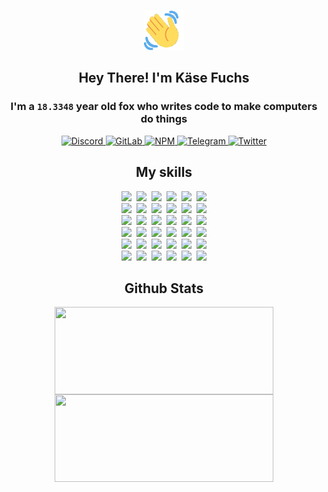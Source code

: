 <div><p align=center><img src=./resources/images/wave.gif width=64px height=64px></p><h2 align=center>Hey There! I'm Käse Fuchs</h2><h3 align=center>I'm a <code>18.3348</code> year old fox who writes code to make computers do things</h3><p align=center><a href=https://discord.com/users/507526681125322772><img alt=Discord src="https://img.shields.io/badge/Discord-5865F2?logo=discord&logoColor=white&style=flat-square#3d622b9622b3d523cb105b0643c8dcf2"> </a><a href=https://gitlab.com/kasefuchs><img alt=GitLab src="https://img.shields.io/badge/GitLab-330F63?logo=gitlab&logoColor=white&style=flat-square#3d622b9622b3d523cb105b0643c8dcf2"> </a><a href=https://npmjs.com/~kasefuchs><img alt=NPM src="https://img.shields.io/badge/NPM-CB3837?logo=npm&logoColor=white&style=flat-square#3d622b9622b3d523cb105b0643c8dcf2"> </a><a href=https://t.me/kasefuchs><img alt=Telegram src="https://img.shields.io/badge/Telegram-2CA5E0?logo=telegram&logoColor=white&style=flat-square#3d622b9622b3d523cb105b0643c8dcf2"> </a><a href=https://twitter.com/kasefuchs><img alt=Twitter src="https://img.shields.io/badge/Twitter-1DA1F2?logo=twitter&logoColor=white&style=flat-square#3d622b9622b3d523cb105b0643c8dcf2"></a></p><h2 align=center>My skills</h2><p align=center><a href=https://aws.amazon.com/ ><picture><source srcset="https://skillicons.dev/icons?i=aws&theme=dark#3d622b9622b3d523cb105b0643c8dcf2" media="(prefers-color-scheme: dark)"><source srcset="https://skillicons.dev/icons?i=aws&theme=light#3d622b9622b3d523cb105b0643c8dcf2" media="(prefers-color-scheme: light), (prefers-color-scheme: no-preference)"><img src="https://skillicons.dev/icons?i=aws&theme=light#3d622b9622b3d523cb105b0643c8dcf2"></picture></a>&nbsp;&nbsp;<a href=https://en.wikipedia.org/wiki/Bash_(Unix_shell)><picture><source srcset="https://skillicons.dev/icons?i=bash&theme=dark#3d622b9622b3d523cb105b0643c8dcf2" media="(prefers-color-scheme: dark)"><source srcset="https://skillicons.dev/icons?i=bash&theme=light#3d622b9622b3d523cb105b0643c8dcf2" media="(prefers-color-scheme: light), (prefers-color-scheme: no-preference)"><img src="https://skillicons.dev/icons?i=bash&theme=light#3d622b9622b3d523cb105b0643c8dcf2"></picture></a>&nbsp;&nbsp;<a href=https://discord.com/developers/docs><picture><source srcset="https://skillicons.dev/icons?i=bots&theme=dark#3d622b9622b3d523cb105b0643c8dcf2" media="(prefers-color-scheme: dark)"><source srcset="https://skillicons.dev/icons?i=bots&theme=light#3d622b9622b3d523cb105b0643c8dcf2" media="(prefers-color-scheme: light), (prefers-color-scheme: no-preference)"><img src="https://skillicons.dev/icons?i=bots&theme=light#3d622b9622b3d523cb105b0643c8dcf2"></picture></a>&nbsp;&nbsp;<a href=https://www.cloudflare.com/ ><picture><source srcset="https://skillicons.dev/icons?i=cloudflare&theme=dark#3d622b9622b3d523cb105b0643c8dcf2" media="(prefers-color-scheme: dark)"><source srcset="https://skillicons.dev/icons?i=cloudflare&theme=light#3d622b9622b3d523cb105b0643c8dcf2" media="(prefers-color-scheme: light), (prefers-color-scheme: no-preference)"><img src="https://skillicons.dev/icons?i=cloudflare&theme=light#3d622b9622b3d523cb105b0643c8dcf2"></picture></a>&nbsp;&nbsp;<a href=https://en.wikipedia.org/wiki/CSS><picture><source srcset="https://skillicons.dev/icons?i=css&theme=dark#3d622b9622b3d523cb105b0643c8dcf2" media="(prefers-color-scheme: dark)"><source srcset="https://skillicons.dev/icons?i=css&theme=light#3d622b9622b3d523cb105b0643c8dcf2" media="(prefers-color-scheme: light), (prefers-color-scheme: no-preference)"><img src="https://skillicons.dev/icons?i=css&theme=light#3d622b9622b3d523cb105b0643c8dcf2"></picture></a>&nbsp;&nbsp;<a href=https://www.docker.com/ ><picture><source srcset="https://skillicons.dev/icons?i=docker&theme=dark#3d622b9622b3d523cb105b0643c8dcf2" media="(prefers-color-scheme: dark)"><source srcset="https://skillicons.dev/icons?i=docker&theme=light#3d622b9622b3d523cb105b0643c8dcf2" media="(prefers-color-scheme: light), (prefers-color-scheme: no-preference)"><img src="https://skillicons.dev/icons?i=docker&theme=light#3d622b9622b3d523cb105b0643c8dcf2"></picture></a><br><a href=https://www.electronjs.org/ ><picture><source srcset="https://skillicons.dev/icons?i=electron&theme=dark#3d622b9622b3d523cb105b0643c8dcf2" media="(prefers-color-scheme: dark)"><source srcset="https://skillicons.dev/icons?i=electron&theme=light#3d622b9622b3d523cb105b0643c8dcf2" media="(prefers-color-scheme: light), (prefers-color-scheme: no-preference)"><img src="https://skillicons.dev/icons?i=electron&theme=light#3d622b9622b3d523cb105b0643c8dcf2"></picture></a>&nbsp;&nbsp;<a href=https://expressjs.com/ ><picture><source srcset="https://skillicons.dev/icons?i=express&theme=dark#3d622b9622b3d523cb105b0643c8dcf2" media="(prefers-color-scheme: dark)"><source srcset="https://skillicons.dev/icons?i=express&theme=light#3d622b9622b3d523cb105b0643c8dcf2" media="(prefers-color-scheme: light), (prefers-color-scheme: no-preference)"><img src="https://skillicons.dev/icons?i=express&theme=light#3d622b9622b3d523cb105b0643c8dcf2"></picture></a>&nbsp;&nbsp;<a href=https://www.figma.com/ ><picture><source srcset="https://skillicons.dev/icons?i=figma&theme=dark#3d622b9622b3d523cb105b0643c8dcf2" media="(prefers-color-scheme: dark)"><source srcset="https://skillicons.dev/icons?i=figma&theme=light#3d622b9622b3d523cb105b0643c8dcf2" media="(prefers-color-scheme: light), (prefers-color-scheme: no-preference)"><img src="https://skillicons.dev/icons?i=figma&theme=light#3d622b9622b3d523cb105b0643c8dcf2"></picture></a>&nbsp;&nbsp;<a href=https://firebase.google.com/ ><picture><source srcset="https://skillicons.dev/icons?i=firebase&theme=dark#3d622b9622b3d523cb105b0643c8dcf2" media="(prefers-color-scheme: dark)"><source srcset="https://skillicons.dev/icons?i=firebase&theme=light#3d622b9622b3d523cb105b0643c8dcf2" media="(prefers-color-scheme: light), (prefers-color-scheme: no-preference)"><img src="https://skillicons.dev/icons?i=firebase&theme=light#3d622b9622b3d523cb105b0643c8dcf2"></picture></a>&nbsp;&nbsp;<a href=https://flask.palletsprojects.com/ ><picture><source srcset="https://skillicons.dev/icons?i=flask&theme=dark#3d622b9622b3d523cb105b0643c8dcf2" media="(prefers-color-scheme: dark)"><source srcset="https://skillicons.dev/icons?i=flask&theme=light#3d622b9622b3d523cb105b0643c8dcf2" media="(prefers-color-scheme: light), (prefers-color-scheme: no-preference)"><img src="https://skillicons.dev/icons?i=flask&theme=light#3d622b9622b3d523cb105b0643c8dcf2"></picture></a>&nbsp;&nbsp;<a href=https://cloud.google.com/ ><picture><source srcset="https://skillicons.dev/icons?i=gcp&theme=dark#3d622b9622b3d523cb105b0643c8dcf2" media="(prefers-color-scheme: dark)"><source srcset="https://skillicons.dev/icons?i=gcp&theme=light#3d622b9622b3d523cb105b0643c8dcf2" media="(prefers-color-scheme: light), (prefers-color-scheme: no-preference)"><img src="https://skillicons.dev/icons?i=gcp&theme=light#3d622b9622b3d523cb105b0643c8dcf2"></picture></a><br><a href=https://git-scm.com/ ><picture><source srcset="https://skillicons.dev/icons?i=git&theme=dark#3d622b9622b3d523cb105b0643c8dcf2" media="(prefers-color-scheme: dark)"><source srcset="https://skillicons.dev/icons?i=git&theme=light#3d622b9622b3d523cb105b0643c8dcf2" media="(prefers-color-scheme: light), (prefers-color-scheme: no-preference)"><img src="https://skillicons.dev/icons?i=git&theme=light#3d622b9622b3d523cb105b0643c8dcf2"></picture></a>&nbsp;&nbsp;<a href=https://github.com/ ><picture><source srcset="https://skillicons.dev/icons?i=github&theme=dark#3d622b9622b3d523cb105b0643c8dcf2" media="(prefers-color-scheme: dark)"><source srcset="https://skillicons.dev/icons?i=github&theme=light#3d622b9622b3d523cb105b0643c8dcf2" media="(prefers-color-scheme: light), (prefers-color-scheme: no-preference)"><img src="https://skillicons.dev/icons?i=github&theme=light#3d622b9622b3d523cb105b0643c8dcf2"></picture></a>&nbsp;&nbsp;<a href=https://gitlab.com/ ><picture><source srcset="https://skillicons.dev/icons?i=gitlab&theme=dark#3d622b9622b3d523cb105b0643c8dcf2" media="(prefers-color-scheme: dark)"><source srcset="https://skillicons.dev/icons?i=gitlab&theme=light#3d622b9622b3d523cb105b0643c8dcf2" media="(prefers-color-scheme: light), (prefers-color-scheme: no-preference)"><img src="https://skillicons.dev/icons?i=gitlab&theme=light#3d622b9622b3d523cb105b0643c8dcf2"></picture></a>&nbsp;&nbsp;<a href=https://www.heroku.com/ ><picture><source srcset="https://skillicons.dev/icons?i=heroku&theme=dark#3d622b9622b3d523cb105b0643c8dcf2" media="(prefers-color-scheme: dark)"><source srcset="https://skillicons.dev/icons?i=heroku&theme=light#3d622b9622b3d523cb105b0643c8dcf2" media="(prefers-color-scheme: light), (prefers-color-scheme: no-preference)"><img src="https://skillicons.dev/icons?i=heroku&theme=light#3d622b9622b3d523cb105b0643c8dcf2"></picture></a>&nbsp;&nbsp;<a href=https://en.wikipedia.org/wiki/HTML><picture><source srcset="https://skillicons.dev/icons?i=html&theme=dark#3d622b9622b3d523cb105b0643c8dcf2" media="(prefers-color-scheme: dark)"><source srcset="https://skillicons.dev/icons?i=html&theme=light#3d622b9622b3d523cb105b0643c8dcf2" media="(prefers-color-scheme: light), (prefers-color-scheme: no-preference)"><img src="https://skillicons.dev/icons?i=html&theme=light#3d622b9622b3d523cb105b0643c8dcf2"></picture></a>&nbsp;&nbsp;<a href=https://en.wikipedia.org/wiki/JavaScript><picture><source srcset="https://skillicons.dev/icons?i=js&theme=dark#3d622b9622b3d523cb105b0643c8dcf2" media="(prefers-color-scheme: dark)"><source srcset="https://skillicons.dev/icons?i=js&theme=light#3d622b9622b3d523cb105b0643c8dcf2" media="(prefers-color-scheme: light), (prefers-color-scheme: no-preference)"><img src="https://skillicons.dev/icons?i=js&theme=light#3d622b9622b3d523cb105b0643c8dcf2"></picture></a><br><a href=https://en.wikipedia.org/wiki/Linux><picture><source srcset="https://skillicons.dev/icons?i=linux&theme=dark#3d622b9622b3d523cb105b0643c8dcf2" media="(prefers-color-scheme: dark)"><source srcset="https://skillicons.dev/icons?i=linux&theme=light#3d622b9622b3d523cb105b0643c8dcf2" media="(prefers-color-scheme: light), (prefers-color-scheme: no-preference)"><img src="https://skillicons.dev/icons?i=linux&theme=light#3d622b9622b3d523cb105b0643c8dcf2"></picture></a>&nbsp;&nbsp;<a href=https://mui.com/ ><picture><source srcset="https://skillicons.dev/icons?i=materialui&theme=dark#3d622b9622b3d523cb105b0643c8dcf2" media="(prefers-color-scheme: dark)"><source srcset="https://skillicons.dev/icons?i=materialui&theme=light#3d622b9622b3d523cb105b0643c8dcf2" media="(prefers-color-scheme: light), (prefers-color-scheme: no-preference)"><img src="https://skillicons.dev/icons?i=materialui&theme=light#3d622b9622b3d523cb105b0643c8dcf2"></picture></a>&nbsp;&nbsp;<a href=https://en.wikipedia.org/wiki/Markdown><picture><source srcset="https://skillicons.dev/icons?i=md&theme=dark#3d622b9622b3d523cb105b0643c8dcf2" media="(prefers-color-scheme: dark)"><source srcset="https://skillicons.dev/icons?i=md&theme=light#3d622b9622b3d523cb105b0643c8dcf2" media="(prefers-color-scheme: light), (prefers-color-scheme: no-preference)"><img src="https://skillicons.dev/icons?i=md&theme=light#3d622b9622b3d523cb105b0643c8dcf2"></picture></a>&nbsp;&nbsp;<a href=https://www.mongodb.com/ ><picture><source srcset="https://skillicons.dev/icons?i=mongodb&theme=dark#3d622b9622b3d523cb105b0643c8dcf2" media="(prefers-color-scheme: dark)"><source srcset="https://skillicons.dev/icons?i=mongodb&theme=light#3d622b9622b3d523cb105b0643c8dcf2" media="(prefers-color-scheme: light), (prefers-color-scheme: no-preference)"><img src="https://skillicons.dev/icons?i=mongodb&theme=light#3d622b9622b3d523cb105b0643c8dcf2"></picture></a>&nbsp;&nbsp;<a href=https://www.mysql.com/ ><picture><source srcset="https://skillicons.dev/icons?i=mysql&theme=dark#3d622b9622b3d523cb105b0643c8dcf2" media="(prefers-color-scheme: dark)"><source srcset="https://skillicons.dev/icons?i=mysql&theme=light#3d622b9622b3d523cb105b0643c8dcf2" media="(prefers-color-scheme: light), (prefers-color-scheme: no-preference)"><img src="https://skillicons.dev/icons?i=mysql&theme=light#3d622b9622b3d523cb105b0643c8dcf2"></picture></a>&nbsp;&nbsp;<a href=https://nextjs.org/ ><picture><source srcset="https://skillicons.dev/icons?i=nextjs&theme=dark#3d622b9622b3d523cb105b0643c8dcf2" media="(prefers-color-scheme: dark)"><source srcset="https://skillicons.dev/icons?i=nextjs&theme=light#3d622b9622b3d523cb105b0643c8dcf2" media="(prefers-color-scheme: light), (prefers-color-scheme: no-preference)"><img src="https://skillicons.dev/icons?i=nextjs&theme=light#3d622b9622b3d523cb105b0643c8dcf2"></picture></a><br><a href=https://nodejs.org/en/ ><picture><source srcset="https://skillicons.dev/icons?i=nodejs&theme=dark#3d622b9622b3d523cb105b0643c8dcf2" media="(prefers-color-scheme: dark)"><source srcset="https://skillicons.dev/icons?i=nodejs&theme=light#3d622b9622b3d523cb105b0643c8dcf2" media="(prefers-color-scheme: light), (prefers-color-scheme: no-preference)"><img src="https://skillicons.dev/icons?i=nodejs&theme=light#3d622b9622b3d523cb105b0643c8dcf2"></picture></a>&nbsp;&nbsp;<a href=https://www.postgresql.org/ ><picture><source srcset="https://skillicons.dev/icons?i=postgres&theme=dark#3d622b9622b3d523cb105b0643c8dcf2" media="(prefers-color-scheme: dark)"><source srcset="https://skillicons.dev/icons?i=postgres&theme=light#3d622b9622b3d523cb105b0643c8dcf2" media="(prefers-color-scheme: light), (prefers-color-scheme: no-preference)"><img src="https://skillicons.dev/icons?i=postgres&theme=light#3d622b9622b3d523cb105b0643c8dcf2"></picture></a>&nbsp;&nbsp;<a href=https://learn.microsoft.com/en-us/powershell/ ><picture><source srcset="https://skillicons.dev/icons?i=powershell&theme=dark#3d622b9622b3d523cb105b0643c8dcf2" media="(prefers-color-scheme: dark)"><source srcset="https://skillicons.dev/icons?i=powershell&theme=light#3d622b9622b3d523cb105b0643c8dcf2" media="(prefers-color-scheme: light), (prefers-color-scheme: no-preference)"><img src="https://skillicons.dev/icons?i=powershell&theme=light#3d622b9622b3d523cb105b0643c8dcf2"></picture></a>&nbsp;&nbsp;<a href=https://www.python.org/ ><picture><source srcset="https://skillicons.dev/icons?i=py&theme=dark#3d622b9622b3d523cb105b0643c8dcf2" media="(prefers-color-scheme: dark)"><source srcset="https://skillicons.dev/icons?i=py&theme=light#3d622b9622b3d523cb105b0643c8dcf2" media="(prefers-color-scheme: light), (prefers-color-scheme: no-preference)"><img src="https://skillicons.dev/icons?i=py&theme=light#3d622b9622b3d523cb105b0643c8dcf2"></picture></a>&nbsp;&nbsp;<a href=https://www.raspberrypi.org/ ><picture><source srcset="https://skillicons.dev/icons?i=raspberrypi&theme=dark#3d622b9622b3d523cb105b0643c8dcf2" media="(prefers-color-scheme: dark)"><source srcset="https://skillicons.dev/icons?i=raspberrypi&theme=light#3d622b9622b3d523cb105b0643c8dcf2" media="(prefers-color-scheme: light), (prefers-color-scheme: no-preference)"><img src="https://skillicons.dev/icons?i=raspberrypi&theme=light#3d622b9622b3d523cb105b0643c8dcf2"></picture></a>&nbsp;&nbsp;<a href=https://reactjs.org/ ><picture><source srcset="https://skillicons.dev/icons?i=react&theme=dark#3d622b9622b3d523cb105b0643c8dcf2" media="(prefers-color-scheme: dark)"><source srcset="https://skillicons.dev/icons?i=react&theme=light#3d622b9622b3d523cb105b0643c8dcf2" media="(prefers-color-scheme: light), (prefers-color-scheme: no-preference)"><img src="https://skillicons.dev/icons?i=react&theme=light#3d622b9622b3d523cb105b0643c8dcf2"></picture></a><br><a href=https://redux.js.org/ ><picture><source srcset="https://skillicons.dev/icons?i=redux&theme=dark#3d622b9622b3d523cb105b0643c8dcf2" media="(prefers-color-scheme: dark)"><source srcset="https://skillicons.dev/icons?i=redux&theme=light#3d622b9622b3d523cb105b0643c8dcf2" media="(prefers-color-scheme: light), (prefers-color-scheme: no-preference)"><img src="https://skillicons.dev/icons?i=redux&theme=light#3d622b9622b3d523cb105b0643c8dcf2"></picture></a>&nbsp;&nbsp;<a href=https://en.wikipedia.org/wiki/Regular_expression><picture><source srcset="https://skillicons.dev/icons?i=regex&theme=dark#3d622b9622b3d523cb105b0643c8dcf2" media="(prefers-color-scheme: dark)"><source srcset="https://skillicons.dev/icons?i=regex&theme=light#3d622b9622b3d523cb105b0643c8dcf2" media="(prefers-color-scheme: light), (prefers-color-scheme: no-preference)"><img src="https://skillicons.dev/icons?i=regex&theme=light#3d622b9622b3d523cb105b0643c8dcf2"></picture></a>&nbsp;&nbsp;<a href=https://en.wikipedia.org/wiki/Sass_(stylesheet_language)><picture><source srcset="https://skillicons.dev/icons?i=sass&theme=dark#3d622b9622b3d523cb105b0643c8dcf2" media="(prefers-color-scheme: dark)"><source srcset="https://skillicons.dev/icons?i=sass&theme=light#3d622b9622b3d523cb105b0643c8dcf2" media="(prefers-color-scheme: light), (prefers-color-scheme: no-preference)"><img src="https://skillicons.dev/icons?i=sass&theme=light#3d622b9622b3d523cb105b0643c8dcf2"></picture></a>&nbsp;&nbsp;<a href=https://www.typescriptlang.org/ ><picture><source srcset="https://skillicons.dev/icons?i=ts&theme=dark#3d622b9622b3d523cb105b0643c8dcf2" media="(prefers-color-scheme: dark)"><source srcset="https://skillicons.dev/icons?i=ts&theme=light#3d622b9622b3d523cb105b0643c8dcf2" media="(prefers-color-scheme: light), (prefers-color-scheme: no-preference)"><img src="https://skillicons.dev/icons?i=ts&theme=light#3d622b9622b3d523cb105b0643c8dcf2"></picture></a>&nbsp;&nbsp;<a href=https://unity.com/ ><picture><source srcset="https://skillicons.dev/icons?i=unity&theme=dark#3d622b9622b3d523cb105b0643c8dcf2" media="(prefers-color-scheme: dark)"><source srcset="https://skillicons.dev/icons?i=unity&theme=light#3d622b9622b3d523cb105b0643c8dcf2" media="(prefers-color-scheme: light), (prefers-color-scheme: no-preference)"><img src="https://skillicons.dev/icons?i=unity&theme=light#3d622b9622b3d523cb105b0643c8dcf2"></picture></a>&nbsp;&nbsp;<a href=https://workers.cloudflare.com/ ><picture><source srcset="https://skillicons.dev/icons?i=workers&theme=dark#3d622b9622b3d523cb105b0643c8dcf2" media="(prefers-color-scheme: dark)"><source srcset="https://skillicons.dev/icons?i=workers&theme=light#3d622b9622b3d523cb105b0643c8dcf2" media="(prefers-color-scheme: light), (prefers-color-scheme: no-preference)"><img src="https://skillicons.dev/icons?i=workers&theme=light#3d622b9622b3d523cb105b0643c8dcf2"></picture></a><br></p><h2 align=center>Github Stats</h2><p align=center><picture><source srcset="https://github-readme-stats-kasefuchs.vercel.app/api/?count_private=true&hide_border=true&hide_rank=true&line_height=20&hide_title=true&username=Kasefuchs&theme=dark#3d622b9622b3d523cb105b0643c8dcf2" media="(prefers-color-scheme: dark)"><source srcset="https://github-readme-stats-kasefuchs.vercel.app/api/?count_private=true&hide_border=true&hide_rank=true&line_height=20&hide_title=true&username=Kasefuchs&theme=light#3d622b9622b3d523cb105b0643c8dcf2" media="(prefers-color-scheme: light), (prefers-color-scheme: no-preference)"><img align=middle width=350 height=140 src="https://github-readme-stats-kasefuchs.vercel.app/api/?count_private=true&hide_border=true&hide_rank=true&line_height=20&hide_title=true&username=Kasefuchs&theme=light#3d622b9622b3d523cb105b0643c8dcf2"></picture><picture><source srcset="https://github-readme-stats-kasefuchs.vercel.app/api/top-langs/?count_private=true&hide_border=true&layout=compact&username=Kasefuchs&theme=dark#3d622b9622b3d523cb105b0643c8dcf2" media="(prefers-color-scheme: dark)"><source srcset="https://github-readme-stats-kasefuchs.vercel.app/api/top-langs/?count_private=true&hide_border=true&layout=compact&username=Kasefuchs&theme=light#3d622b9622b3d523cb105b0643c8dcf2" media="(prefers-color-scheme: light), (prefers-color-scheme: no-preference)"><img align=middle width=350 height=140 src="https://github-readme-stats-kasefuchs.vercel.app/api/top-langs/?count_private=true&hide_border=true&layout=compact&username=Kasefuchs&theme=light#3d622b9622b3d523cb105b0643c8dcf2"></picture></p><img src="https://hit.yhype.me/github/profile?user_id=64592097#3d622b9622b3d523cb105b0643c8dcf2" alt=""></div>